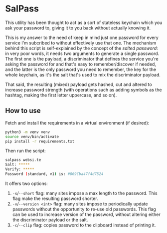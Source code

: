 # SalPass

This utility has been thought to act as a sort of stateless keychain which you ask your password to, giving it to you back without actually knowing it.

This is my answer to the need of keep in mind just one password for every service I'm subcribed to without effectively use that one.
The mechanism behind this script is self-explained by the concept of the _salted password_: in very poor words, it needs two arguments to generate a single password.
The first one is the payload, a discriminator that defines the service you're asking the password for and that's easy to remember/discover if needed, and the latter is the only password you need to remember, the key for the whole keychain, as it's the salt that's used to mix the discriminator payload.

That said, the resulting (mixed) payload gets hashed, cut and altered to increase password strength (with operations such as adding symbols as the hashtag, making the first letter uppercase, and so on).

## How to use

Fetch and install the requirements in a virtual environment (if desired):

```bash
python3 -m venv venv
source venv/bin/activate
pip install -r requirements.txt
```

Then run the script:

```bash
salpass websi.te
Salt: *****
Verify: *****
Password (standard, v1) is: #869Cba47f4d7524
```

It offers two options:
1. `-s`/`--short` flag: many sites impose a max length to the password. This flag make the resulting password shorter.
2. `-v`/`--version <int>` flag: many sites impose to periodically update passwords without the opportunity to re-use old passwords. This flag can be used to increase version of the password, without altering either the discriminator payload or the salt.
3. `-c`/`--clip` flag: copies password to the clipboard instead of printing it.
